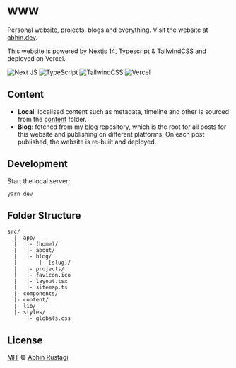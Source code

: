 # www

Personal website, projects, blogs and everything. Visit the website at [abhin.dev](https://www.abhin.dev/).

This website is powered by Nextjs 14, Typescript & TailwindCSS and deployed on Vercel.

![Next JS](https://img.shields.io/badge/Next-black?style=for-the-badge&logo=next.js&logoColor=white) ![TypeScript](https://img.shields.io/badge/typescript-%23007ACC.svg?style=for-the-badge&logo=typescript&logoColor=white) ![TailwindCSS](https://img.shields.io/badge/tailwindcss-%2338B2AC.svg?style=for-the-badge&logo=tailwind-css&logoColor=white) ![Vercel](https://img.shields.io/badge/vercel-%23000000.svg?style=for-the-badge&logo=vercel&logoColor=white)

## Content

- **Local**: localised content such as metadata, timeline and other is sourced from the [content](/src/content) folder.
- **Blog**: fetched from my [blog](https://www.github.com/AbhinRustagi/blog) repository, which is the root for all posts for this website and publishing on different platforms. On each post published, the website is re-built and deployed.

## Development

Start the local server:

```
yarn dev
```

## Folder Structure

```
src/
  |- app/
  |   |- (home)/
  |   |- about/
  |   |- blog/
  |       |- [slug]/
  |   |- projects/
  |   |- favicon.ico
  |   |- layout.tsx
  |   |- sitemap.ts
  |- components/
  |- content/
  |- lib/
  |- styles/
      |- globals.css
```

## License

[MIT](/LICENSE) © [Abhin Rustagi](https://www.abhin.dev/)
